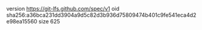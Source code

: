 version https://git-lfs.github.com/spec/v1
oid sha256:a36bca231dd3904a9d5c82d3b936d75809474b401c9fe541eca4d2e98ea15560
size 625
